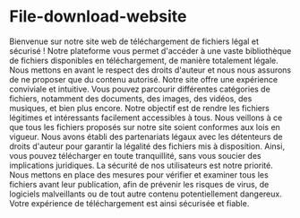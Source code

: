 # File-download-website
Bienvenue sur notre site web de téléchargement de fichiers légal et sécurisé ! Notre plateforme vous permet d'accéder à une vaste bibliothèque de fichiers disponibles en téléchargement, de manière totalement légale. Nous mettons en avant le respect des droits d'auteur et nous nous assurons de ne proposer que du contenu autorisé.
Notre site offre une expérience conviviale et intuitive. Vous pouvez parcourir différentes catégories de fichiers, notamment des documents, des images, des vidéos, des musiques, et bien plus encore. Notre objectif est de rendre les fichiers légitimes et intéressants facilement accessibles à tous.
Nous veillons à ce que tous les fichiers proposés sur notre site soient conformes aux lois en vigueur. Nous avons établi des partenariats légaux avec les détenteurs de droits d'auteur pour garantir la légalité des fichiers mis à disposition. Ainsi, vous pouvez télécharger en toute tranquillité, sans vous soucier des implications juridiques.
La sécurité de nos utilisateurs est notre priorité. Nous mettons en place des mesures pour vérifier et examiner tous les fichiers avant leur publication, afin de prévenir les risques de virus, de logiciels malveillants ou de tout autre contenu potentiellement dangereux. Votre expérience de téléchargement est ainsi sécurisée et fiable.

